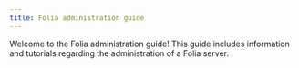 ```yaml
---
title: Folia administration guide
---
```


Welcome to the Folia administration guide! This guide includes information and tutorials
regarding the administration of a Folia server.
